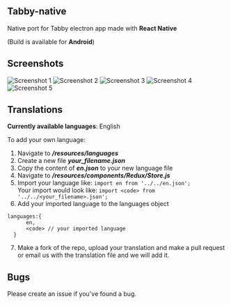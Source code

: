 ## Tabby-native

Native port for Tabby electron app made with **React Native**

(Build is available for **Android**)

## Screenshots
![Screenshot 1](/resources/screenshots/screenshot.png)
![Screenshot 2](/resources/screenshots/screenshot-1.png)
![Screenshot 3](/resources/screenshots/screenshot-2.png)
![Screenshot 4](/resources/screenshots/screenshot-3.png)
![Screenshot 5](/resources/screenshots/screenshot-4.png)
## Translations

**Currently available languages**: English

To add your own language:
  1. Navigate to ***/resources/languages***
  2. Create a new file ***your_filename.json***
  3. Copy the content of ***en.json*** to your new language file
  4. Navigate to ***/resources/components/Redux/Store.js***
  5. Import your language like:
  ```import en from '../../en.json';```  
  Your import would look like:
  ```import <code> from '../../<your_filename>.json';```  
  6. Add your imported language to the languages object
  ```
  languages:{
        en,
        <code> // your imported language
    }
  ```
  7. Make a fork of the repo, upload your translation and make a pull request or email us with the translation file and we will add it.

## Bugs
  Please create an issue if you've found a bug. 
